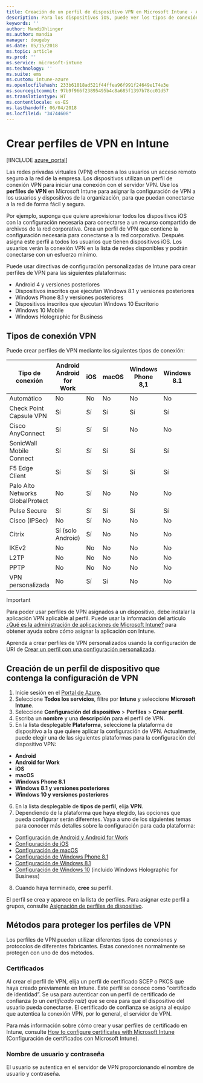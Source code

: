 ```yaml
---
title: Creación de un perfil de dispositivo VPN en Microsoft Intune - Azure | Microsoft Docs
description: Para los dispositivos iOS, puede ver los tipos de conexión de red privada virtual (VPN), crear un perfil de dispositivo VPN en Azure Portal y ver las opciones disponibles para proteger el perfil de VPN con certificados o con un nombre de usuario y una contraseña en Microsoft Intune.
keywords: ''
author: MandiOhlinger
ms.author: mandia
manager: dougeby
ms.date: 05/15/2018
ms.topic: article
ms.prod: ''
ms.service: microsoft-intune
ms.technology: ''
ms.suite: ems
ms.custom: intune-azure
ms.openlocfilehash: 233b61018ad521f44ffea96f991f24649e174e3e
ms.sourcegitcommit: 97b9f966f23895495b4c8a685f1397b78cc01d57
ms.translationtype: HT
ms.contentlocale: es-ES
ms.lasthandoff: 06/04/2018
ms.locfileid: "34744608"
---
```

# <a name="create-vpn-profiles-in-intune"></a>Crear perfiles de VPN en Intune

[!INCLUDE [azure_portal](./includes/azure_portal.md)]

Las redes privadas virtuales (VPN) ofrecen a los usuarios un acceso remoto seguro a la red de la empresa. Los dispositivos utilizan un perfil de conexión VPN para iniciar una conexión con el servidor VPN. Use los **perfiles de VPN** en Microsoft Intune para asignar la configuración de VPN a los usuarios y dispositivos de la organización, para que puedan conectarse a la red de forma fácil y segura.

Por ejemplo, suponga que quiere aprovisionar todos los dispositivos iOS con la configuración necesaria para conectarse a un recurso compartido de archivos de la red corporativa. Crea un perfil de VPN que contiene la configuración necesaria para conectarse a la red corporativa. Después asigna este perfil a todos los usuarios que tienen dispositivos iOS. Los usuarios verán la conexión VPN en la lista de redes disponibles y podrán conectarse con un esfuerzo mínimo.

Puede usar directivas de configuración personalizadas de Intune para crear perfiles de VPN para las siguientes plataformas:

* Android 4 y versiones posteriores
* Dispositivos inscritos que ejecutan Windows 8.1 y versiones posteriores
* Windows Phone 8.1 y versiones posteriores
* Dispositivos inscritos que ejecutan Windows 10 Escritorio
* Windows 10 Mobile
* Windows Holographic for Business

## <a name="vpn-connection-types"></a>Tipos de conexión VPN

Puede crear perfiles de VPN mediante los siguientes tipos de conexión:

|Tipo de conexión|Android<br>Android for Work|iOS|macOS|Windows Phone 8,1|Windows 8.1|Windows 10|
|-|-|-|-|-|-|-|
|Automático|No|No|No|No|No|Sí|
|Check Point Capsule VPN|Sí|Sí|Sí|Sí|Sí|Sí|
|Cisco AnyConnect|Sí|Sí|Sí|No|No|No|
|SonicWall Mobile Connect|Sí|Sí|Sí|Sí|Sí|Sí|
|F5 Edge Client|Sí|Sí|Sí|Sí|Sí|Sí|
|Palo Alto Networks GlobalProtect|No|Sí|No|No|No|Sí|
|Pulse Secure|Sí|Sí|Sí|Sí|Sí|Sí|
|Cisco (IPSec)|No|Sí|No|No|No|No|
|Citrix|Sí (solo Android)|Sí|No|No|No|Sí|
|IKEv2|No|No|No|No|No|Sí|
|L2TP|No|No|No|No|No|Sí|
|PPTP|No|No|No|No|No|Sí|
|VPN personalizada|No|Sí|Sí|No|No|No|

> [!IMPORTANT]
> Para poder usar perfiles de VPN asignados a un dispositivo, debe instalar la aplicación VPN aplicable al perfil. Puede usar la información del artículo [¿Qué es la administración de aplicaciones de Microsoft Intune?](app-management.md) para obtener ayuda sobre cómo asignar la aplicación con Intune.  

Aprenda a crear perfiles de VPN personalizados usando la configuración de URI de [Crear un perfil con una configuración personalizada](custom-settings-configure.md).

## <a name="create-a-device-profile-containing-vpn-settings"></a>Creación de un perfil de dispositivo que contenga la configuración de VPN

1. Inicie sesión en el [Portal de Azure](https://portal.azure.com).
2. Seleccione **Todos los servicios**, filtre por **Intune** y seleccione **Microsoft Intune**.
3. Seleccione **Configuración del dispositivo** > **Perfiles** > **Crear perfil**.
4. Escriba un **nombre** y una **descripción** para el perfil de VPN.
5. En la lista desplegable **Plataforma**, seleccione la plataforma de dispositivo a la que quiere aplicar la configuración de VPN. Actualmente, puede elegir una de las siguientes plataformas para la configuración del dispositivo VPN:
  - **Android**
  - **Android for Work**
  - **iOS**
  - **macOS**
  - **Windows Phone 8.1**
  - **Windows 8.1 y versiones posteriores**
  - **Windows 10 y versiones posteriores**
6. En la lista desplegable de **tipos de perfil**, elija **VPN**.
7. Dependiendo de la plataforma que haya elegido, las opciones que pueda configurar serán diferentes. Vaya a uno de los siguientes temas para conocer más detalles sobre la configuración para cada plataforma:
  - [Configuración de Android y Android for Work](vpn-settings-android.md)
  - [Configuración de iOS](vpn-settings-ios.md)
  - [Configuración de macOS](vpn-settings-macos.md)
  - [Configuración de Windows Phone 8.1](vpn-settings-windows-phone-8-1.md)
  - [Configuración de Windows 8.1](vpn-settings-windows-8-1.md)
  - [Configuración de Windows 10](vpn-settings-windows-10.md) (incluido Windows Holographic for Business)
8. Cuando haya terminado, **cree** su perfil.

El perfil se crea y aparece en la lista de perfiles. Para asignar este perfil a grupos, consulte [Asignación de perfiles de dispositivo](device-profile-assign.md).

## <a name="methods-of-securing-vpn-profiles"></a>Métodos para proteger los perfiles de VPN

Los perfiles de VPN pueden utilizar diferentes tipos de conexiones y protocolos de diferentes fabricantes. Estas conexiones normalmente se protegen con uno de dos métodos.

### <a name="certificates"></a>Certificados

Al crear el perfil de VPN, elija un perfil de certificado SCEP o PKCS que haya creado previamente en Intune. Este perfil se conoce como “certificado de identidad”. Se usa para autenticar con un perfil de certificado de confianza (o un *certificado raíz*) que se crea para que el dispositivo del usuario pueda conectarse. El certificado de confianza se asigna al equipo que autentica la conexión VPN, por lo general, el servidor de VPN.

Para más información sobre cómo crear y usar perfiles de certificado en Intune, consulte [How to configure certificates with Microsoft Intune](certificates-configure.md) (Configuración de certificados con Microsoft Intune).

### <a name="user-name-and-password"></a>Nombre de usuario y contraseña

El usuario se autentica en el servidor de VPN proporcionando el nombre de usuario y contraseña.
